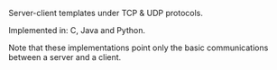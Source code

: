 Server-client templates under TCP & UDP protocols.

Implemented in: C, Java and Python.

Note that these implementations point only the basic communications between a server and a client.